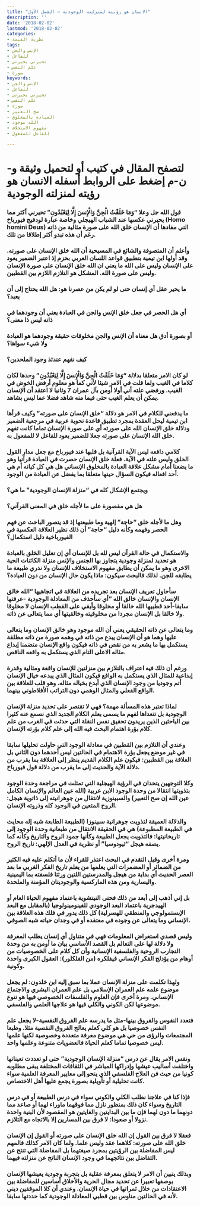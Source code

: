 ```yaml
---
title: "الانسان هو رؤيته لمنزلته الوجودية – الفصل الأول"
description: ''
date: '2018-02-02'
lastmod: '2018-02-02'
categories:
- نظرية القيمة
tags:
- الإنس والجن
- للفاعل
- تحيرني يحيرني
- علم النفس
- صورة
keywords:
- الإنس والجن
- للفاعل
- تحيرني يحيرني
- علم النفس
- صورة
- صح التعبير
- العبادة بالمخلوق
- الله موجود
- مفهوم الاستخلاف
- للفاعل للمفعول

---
```

# **لتصفح المقال في كتيب أو لتحميل وثيقة و-ن-م إضغط على الروابط أسفله** **الانسان هو رؤيته لمنزلته الوجودية**

### قول الله جل وعلا “وَمَا خَلَقْتُ الْجِنَّ وَالْإِنسَ إِلَّا لِيَعْبُدُونِ” تحيرني أكثر مما يحيرني عكسها عند الشباب الهيجلي وخاصة عبارة لودفيج فيورباخ (Homo homini Deus) التي مفادها أن الإنسان خلق الله على صورة مثالية من ذاته رغم أن هذه تبدو أكثر إطلاقا من تلك.

### وأعلم أن المتصوفة والشائع في المسيحية أن الله خلق الإنسان على صورته. وقد أولها ابن تيمية بتطبيق قواعد اللسان العربي بحزم إذ اعتبر الضمير يعود على الإنسان وليس على الله ما يعني ان الله خلق الإنسان على صورة الإنسان وليس على صورة الله. المشكل هو التلازم اللازم بين القطبين.

### ما يحير عقل أي إنسان حتى لو لم يكن من عصرنا هو: هل الله يحتاج إلى أن يعبد؟

### أي هل الحصر في جعل خلق الإنس والجن في العبادة يعني أن وجودهما في ذاته ليس ذا معنى؟

### أو بصورة أدق هل معناه أن الإنس والجن مخلوقات حقيقة وجودهما هو العبادة ولا شيء سواها؟

### كيف نفهم عندئذ وجود الملحدين؟

### لو كان الامر متعلقا بدلالة “وَمَا خَلَقْتُ الْجِنَّ وَالْإِنسَ إِلَّا لِيَعْبُدُونِ” وحدها لكان كلاما في الغيب ولما قلت في الامر شيئا لأني كما هو معلوم أرفض الخوض في الغيب. ورفضي علته أني أولا أومن بآل عمران 7 وثانيا لا اعتقد أن الإنسان يمكن أن يعلم الغيب حتى فيما منه شاهد فضلا عما ليس بشاهد.

### ما يدفعني للكلام في الامر هو دلالة “خلق الإنسان على صورته” وكيف قرأها ابن تيمية ليحل العقدة بمجرد تطبيق قاعدة نحوية عربية في مرجعية الضمير ودلالة خلق الإنسان الله على صورته أي على صورة الإنسان تماما كانت تفهم خلق الله الإنسان على صورته جعلا للضمير يعود للفاعل لا للمفعول به.

### كلامي دافعه ليس الآية القرآنية بل قلبها عند فيورباخ مع جعل مدار القول الخلق وليس علته في الآية. فعلة خلق الإنسان حصرت في العبادة قرآنيا وهو ما يضعنا أمام مشكل علاقة العبادة بالمخلوق الإنساني هل هي كل كيانه أم هي أحد افعاله فيكون السؤال حينها متعلقا بما يفضل عن العبادة من الوجود.

### ويجتمع الإشكال كله في “منزلة الإنسان الوجودية” ما هي؟

### هل هي مقصورة على ما لأجله خلق في المعنى القرآني؟

### وهل ما لأجله خلق “حاجة” إلهية وما طبيعتها إذ قد يتصور الباحث عن فهم الحصر وفهمه وكأنه دليل “حاجة” أن ذلك نظير العلاقة العكسية في الفيورباخية دليل استكمال؟

### والاستكمال في حالة القرآن ليس لله بل للإنسان أي إن تعليل الخلق بالعبادة هو تحديد لمنزلة وجودية يتجاوز بها الجنس والإنس منزلة الكائنات الحية الاخرى وهو ما يمكن أن يطابق مفهوم الاستخلاف للإنسان ولا ندري طبيعة ما يطابقه للجن. لذلك فالبحث سيكون: ماذا يكون حال الإنسان من دون العبادة؟

### سأحاول تعريف الإنسان بعد تجريده من العلاقة في اتجاهيها “الله خالق الإنسان والإنسان خالق الله “أي سأحذف من المعادلة الوجودية -عرفتها سابقا-أحد قطبيها الله خالقا أو مخلوقا وأبقي على القطب الإنسان لا مخلوقا ولا خالقا بل الإنسان مجردا من مخلوقيته وخالقيتها أي مما يتعالى عن ذاته.

### وما يتعالى عن ذاته الحقيقي يعني أن الله موجود وهو خالق الإنسان وما يتعالى عليها وهما هو أن الإنسان يبدع من ذاته في وهمه صورة من ذاته مطلقة يستكمل بها ما يشعر به من نقص في ذاته فيكون واقع الإنسان متضمنا إبداع مثاله الاعلى التام الذي يستكمل به واقعه الناقص.

### ورغم أن ذلك فيه اعتراف بالتلازم بين منزلتين للإنسان واقعة ومثالية وقدرة إبداعية للمثال الذي يستكمل به الواقع فيكون المثال الذي يبدعه خيال الإنسان أتم وجوديا من وجود الإنسان الذي أبدع بخياله مثاله. وهو قلب للعلاقة بين الواقع الفعلي والمثال الوهمي دون التراتب الأفلاطوني بينهما.

### لماذا تعتبر هذه المسألة مهمة؟ فهي لا تقتصر على تحديد منزلة الإنسان الوجودية بل تتعداها لفهم ما يسمى بعلم الكلام الجديد الذي نسمع عنه كثيرا بين الباحثين الذين يريدون تحقيق نفس النقلة التي حدثت في الغرب من علم كلام بؤرة اهتمام البحث فيه الله إلى علم كلام بؤرته الإنسان.

### وعندي أن التلازم بين القطبين في معادلة الوجود التي حاولت تحليلها سابقا في غير موضع يجعل بؤرة الاهتمام في الحالتين ليس أحدهما دون الثاني بل العلاقة بين القطبين: فيكون علم الكلام القديم ينظر إلى العلاقة بما يقرب من دلالة الآية والحديث إلى ما يقرب من دلالة قول فيورباخ.

### وكلا التوجهين يتحدان في الرؤية الهيجلية التي تمثلت في مراجعة وحدة الوجود بتذويتها انتقالا من وحدة الوجود الابن عربية (الله عين العالم والإنسان الكامل عين الله إن صح التعبير) والسبينوزية لانتقال من جوهرانيته إلى ذاتوية هيجل: الروح المتعين في الوجود كله وذروته الإنسان.

### والدلالة العميقة لتذويت جوهرانية سبينوزا (الطبيعة الطابعة شبه إله محايث في الطبيعة المطبوعة) هي في الحقيقة الانتقال من طبعانية وحدة الوجود إلى تاريخانيتها: فالتذويت يجعل الطبيعة وكأنها جمود الروح والتاريخ وكأنه كما يصفه هيجل “ثيودوسيا” أو نظرية في العدل الإلهي: تاريخ الروح.

### ومرة أخرى وقبل التقدم في البحث اعتذر للقراء لأن ما أتكلم عليه فيه الكثير من الضمائر أو المضمرات التي يعلمها من يعلم تاريخ الفكر الغربي ما بعد العصر الحديث أي بداية من هيجل والمدرستين اللتين ورثتا فلسفته بما اليمينية واليسارية ومن هذه الماركسية والوجوديتان المؤمنة والملحدة.

### بل إني أذهب إلى أبعد من ذلك فحتى النيتشوية باعتماد مفهوم الحياة العام أو الهيدجرية باعتماد البعد الوجودي للفينومينولوجيا (بالمقابل مع البعد الإبستمولوجي والمنطقي للهسرلية) كل ذلك يدور في فلك هذه العلاقة بين الإنساني وما يتعالى عن وجوده في معتقده أو في وجدان حياته شبه الصوفي.

### وليس قصدي استعراض المعلومات فهي في متناول أي إنسان يطلب المعرفة ولا دلالة لها على التعالم بل القصد الأساسي بيان ما أومن به من وحدة التجارب الروحية والفلسفية الإنسانية وأن كل كلام على الخصوصيات من أوهام من يؤدلج الفكر الإنساني فيفلكره (من الفلكلور): العقول الكبرى واحدة وكونية.

### ولهذا تكلمت على منزلة الإنسان عملا بما سبق إليه ابن خلدون: لم يجعل موضوع علمه علم العمران الإسلامي بل علم العمران البشري والاجتماع الإنساني. ومرة أخرى فإن العلوم والفلسفات الخصوصي فيها هو تنوع موضوعها لكن الكوني والكلي فيها هو علاجها العلمي والفلسفي.

### فتعدد النفوس والفروق بينها-مثل ما يدرسه علم الفروق النفسية-لا يجعل علم النفس خصوصيا بل هو كلي كعلم يعالج الفروق النفسية مثلا. وطبعا المجتمعات والرؤى من حي هي موضوع معرفة متعددة وخصوصية لكنها علمها ليس خصوصيا تماما كعلم الحياة فالعضويات متنوعة وعلمها واحد.

### ونفس الامر يقال عن درس “منزلة الإنسان الوجودية” حتى لو تعددت تعيناتها واختلفت أساليب عيشها وإدراكها المباشر في الثقافات المختلفة يبقى مطلوبه كونيا من حيث فن العلاج الفلسفي الذي ينحو إلى معايير المعرفة العلمية سواء كانت تحليلية أو تأويلية بصورة يجمع عليها أهل الاختصاص.

### فإذا كنا في علاجنا نطلب الكلي والكوني سواء في درس الطبيعة أو في درس التاريخ وسواء كان ذلك بمنظور نازل مما فوقهما ماوراء لهما أو صاعد مما دونهما ما دون لهما فإن ما بين البدايتين والغايتين هو المقصود لأن البنية واحدة نزولا أو صعودا: لا فرق بين المسارين إلا بالاتجاه مع التلازم.

### فعقلا لا فرق بين القول إن الله خلق الإنسان على صورته أو القول إن الإنسان خلق الله على صورته: كلاهما عقد وليس علما. ولما كان الامر كذلك فالمهم ليس المفاضلة بين الرؤيتين بمجرد صيغتهما بل المفاضلة التي تنتج عن التفاضل بين نتائجهما في وجود الإنسان الناتج عن منزلته فيهما.

### وبذلك يتبين أن الامر لا يتعلق بمعرفة عقلية بل بتجربة وجودية يعيشها الإنسان بوصفها تعبيرا عن تحديد مجال الحرية والأخلاق أساسين للمفاضلة بين الاعتقادات من خلال ثمراتها في حياة الإنسان. وعندي أن كلا الموقفين ديني لأنه في الحالتين مناوس بين قطبي المعادلة الوجودية كما حددتها سابقا.

###